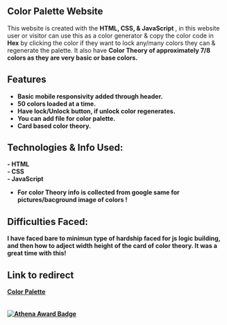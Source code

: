 ## Color Palette Website
This website is created with the <b> HTML, CSS, & JavaScript </b>, in this website user or visitor can use this as a color generator & copy the color code in <b>Hex</b> by clicking the color if they want to lock any/many colors they can & regenerate the palette. It also have <b> Color Theory of approximately 7/8 colors as they are very basic or base colors. 

## Features
- Basic mobile responsivity added through header.
- 50 colors loaded at a time.
- Have lock/Unlock button, if unlock color regenerates.
- You can add file for color palette.
- Card based color theory.

## Technologies & Info Used: 
<b>- HTML <br>- CSS <br>- JavaScript <br>
- For color Theory info is collected from google same for pictures/bacground image of colors !

## Difficulties Faced: 
I have faced bare to minimun type of hardship faced for js logic building, and then how to adject width height of the card of color theory. It was a great time with this!

## Link to redirect
[Color Palette](https://madiha-mubeen.github.io/color-paletteVibe/) 
<br><br><br>
[![Athena Award Badge](https://img.shields.io/endpoint?url=https%3A%2F%2Faward.athena.hackclub.com%2Fapi%2Fbadge)](https://award.athena.hackclub.com?utm_source=readme)